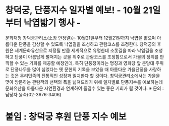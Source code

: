 # 창덕궁, 단풍지수 일자별 예보! - 10월 21일부터 낙엽밟기 행사 -

문화재청 창덕궁관리소(소장 안정열)는 10월21일부터 12월21일까지 낙엽을 밟으며 아름다운 단풍을 감상할 수 있도록 낙엽길을 조성하고 관람코스를 조정한다. 창덕궁의 후원은 세계문화유산으로 지정될 만큼 세계적으로 유명한데 소롯길을 따라 낙엽길을 조성하고 단풍이 아름답게 펼쳐지는 곳을 위주로 관람코스를 조정함으로서 가을의 정취를 만끽할 수 있는 기회를 제공할 예정인데, 특히 단풍정이라는 명칭과 영화당 앞 춘당대 주위로 단풍나무를 많이 심었다는 옛 문헌의 기록을 보았을 때 아름다운 가을단풍을 사랑하는 것은 우리민족의 전통적인 성정과 일치한다 할 것이다. 창덕궁관리소에서는 가을을 맞아 방문하는 관람객의 선택의 폭을 넓혀드리기 위해 일자별로 단풍지수를 예보하는데 문화유산을 아름다운 자연환경과 연계하여 즐길수 있는 좋은 기회가 될 것이다. ※ 문의 : 담당자 윤숙(02-3676-3406)

# 붙임 : 창덕궁 후원 단풍 지수 예보
